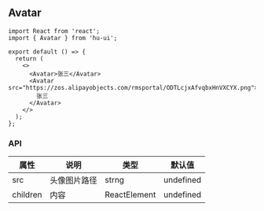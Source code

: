 ## Avatar

```tsx
import React from 'react';
import { Avatar } from 'hu-ui';

export default () => {
  return (
    <>
      <Avatar>张三</Avatar>
      <Avatar src="https://zos.alipayobjects.com/rmsportal/ODTLcjxAfvqbxHnVXCYX.png">
        张三
      </Avatar>
    </>
  );
};
```

### API

| 属性     | 说明         | 类型         | 默认值    |
| -------- | ------------ | ------------ | --------- |
| src      | 头像图片路径 | strng        | undefined |
| children | 内容         | ReactElement | undefined |
